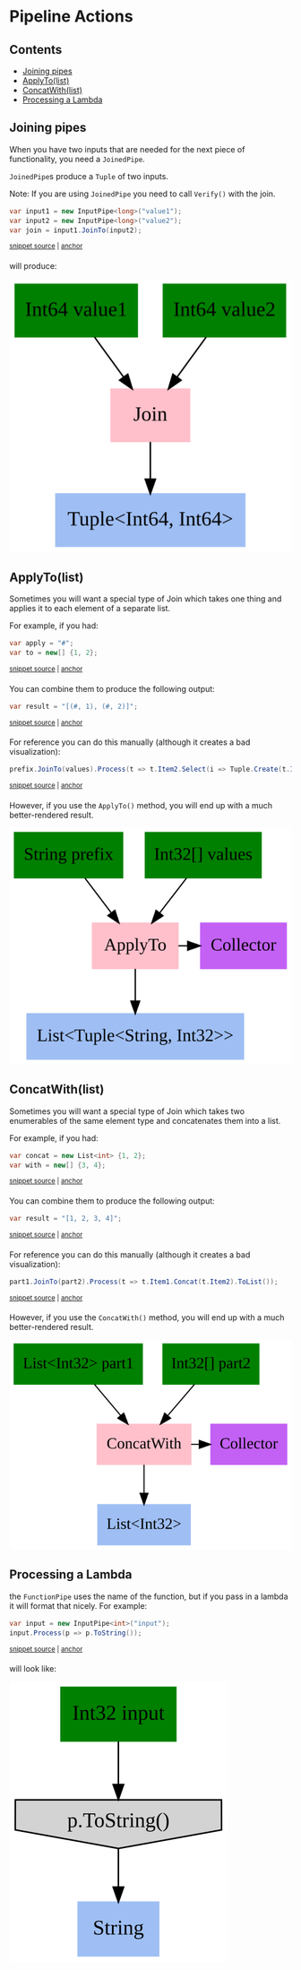 # Pipeline Actions

<!-- toc -->
## Contents

  * [Joining pipes](#joining-pipes)
  * [ApplyTo(list)](#applytolist)
  * [ConcatWith(list)](#concatwithlist)
  * [Processing a Lambda](#processing-a-lambda)<!-- endToc -->

## Joining pipes

When you have two inputs that are needed for the next piece of functionality, you need a `JoinedPipe`.

`JoinedPipe`s produce a `Tuple` of two inputs.

Note: If you are using `JoinedPipe` you need to call `Verify()` with the join.

<!-- snippet: joined_pipeline -->
<a id='4e03ed6f'></a>
```cs
var input1 = new InputPipe<long>("value1");
var input2 = new InputPipe<long>("value2");
var join = input1.JoinTo(input2);
```
<sup><a href='/Refactoring.Pipelines.Test/PipelineTests.cs#L205-L209' title='Snippet source file'>snippet source</a> | <a href='#4e03ed6f' title='Start of snippet'>anchor</a></sup>
<!-- endSnippet -->

will produce:

![GraphViz of JoinedPipe](/Refactoring.Pipelines.Test/_approvals/PipelineTests.JoinInputsSample.approved.svg)

## ApplyTo(list)

Sometimes you will want a special type of Join which takes one thing and applies it to each element of a separate list.

For example, if you had:

<!-- snippet: ApplyTo_inputs -->
<a id='06765414'></a>
```cs
var apply = "#";
var to = new[] {1, 2};
```
<sup><a href='/Refactoring.Pipelines.Test/PipelineTests.cs#L232-L235' title='Snippet source file'>snippet source</a> | <a href='#06765414' title='Start of snippet'>anchor</a></sup>
<!-- endSnippet -->

You can combine them to produce the following output:

<!-- snippet: ApplyTo_outputs -->
<a id='d43fde21'></a>
```cs
var result = "[(#, 1), (#, 2)]";
```
<sup><a href='/Refactoring.Pipelines.Test/PipelineTests.cs#L237-L239' title='Snippet source file'>snippet source</a> | <a href='#d43fde21' title='Start of snippet'>anchor</a></sup>
<!-- endSnippet -->

For reference you can do this manually (although it creates a bad visualization):

<!-- snippet: ApplyTo_manual -->
<a id='071a74fe'></a>
```cs
prefix.JoinTo(values).Process(t => t.Item2.Select(i => Tuple.Create(t.Item1, i)));
```
<sup><a href='/Refactoring.Pipelines.Test/PipelineTests.cs#L242-L244' title='Snippet source file'>snippet source</a> | <a href='#071a74fe' title='Start of snippet'>anchor</a></sup>
<!-- endSnippet -->

However, if you use the `ApplyTo()` method, you will end up with a much better-rendered result.

![GraphViz of AppliedPipe](/Refactoring.Pipelines.Test/_approvals/PipelineTests.ApplyTo.approved.svg)

## ConcatWith(list)

Sometimes you will want a special type of Join which takes two enumerables of the same element type and concatenates them into a list.

For example, if you had:

<!-- snippet: ConcatWith_inputs -->
<a id='cfec6e51'></a>
```cs
var concat = new List<int> {1, 2};
var with = new[] {3, 4};
```
<sup><a href='/Refactoring.Pipelines.Test/PipelineTests.cs#L265-L268' title='Snippet source file'>snippet source</a> | <a href='#cfec6e51' title='Start of snippet'>anchor</a></sup>
<!-- endSnippet -->

You can combine them to produce the following output:

<!-- snippet: ConcatWith_outputs -->
<a id='55cb5149'></a>
```cs
var result = "[1, 2, 3, 4]";
```
<sup><a href='/Refactoring.Pipelines.Test/PipelineTests.cs#L270-L272' title='Snippet source file'>snippet source</a> | <a href='#55cb5149' title='Start of snippet'>anchor</a></sup>
<!-- endSnippet -->

For reference you can do this manually (although it creates a bad visualization):

<!-- snippet: ConcatWith_manual -->
<a id='1be96e9f'></a>
```cs
part1.JoinTo(part2).Process(t => t.Item1.Concat(t.Item2).ToList());
```
<sup><a href='/Refactoring.Pipelines.Test/PipelineTests.cs#L275-L277' title='Snippet source file'>snippet source</a> | <a href='#1be96e9f' title='Start of snippet'>anchor</a></sup>
<!-- endSnippet -->

However, if you use the `ConcatWith()` method, you will end up with a much better-rendered result.

![GraphViz of AppliedPipe](/Refactoring.Pipelines.Test/_approvals/PipelineTests.Concat.approved.svg)

## Processing a Lambda

the `FunctionPipe` uses the name of the function, but if you pass in a lambda it will format that nicely. For example:

<!-- snippet: process_lambda -->
<a id='08a2f889'></a>
```cs
var input = new InputPipe<int>("input");
input.Process(p => p.ToString());
```
<sup><a href='/Refactoring.Pipelines.Test/PipelineTests.cs#L303-L306' title='Snippet source file'>snippet source</a> | <a href='#08a2f889' title='Start of snippet'>anchor</a></sup>
<!-- endSnippet -->

will look like:

![GraphViz of Lambda](/Refactoring.Pipelines.Test/_approvals/PipelineTests.Lambda.approved.svg)
